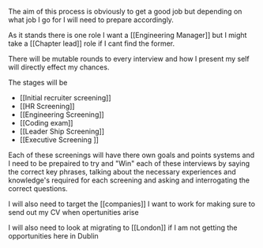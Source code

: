 
The aim of this process is obviously to get a good job but depending on what job I go for I will need to prepare accordingly.

As it stands there is one role I want a [[Engineering Manager]] but I might take a [[Chapter lead]] role if I cant find the former.

There will be mutable rounds to every interview and how I present my self will directly effect my chances.

The stages will be
- [[Initial recruiter screening]]
- [[HR Screening]]
- [[Engineering Screening]]
- [[Coding exam]]
- [[Leader Ship Screening]]
- [[Executive Screening ]]


Each of these screenings will have there own goals and points systems and I need to be prepaired to try and "Win" each of these interviews by saying the correct key phrases, talking about the necessary experiences and knowledge's required for each screening and asking and interrogating the correct questions.

I will also need to target the [[companies]] I want to work for making sure to send out my CV when opertunities arise

I will also need to look at migrating to [[London]] if I am not getting the opportunities here in Dublin


